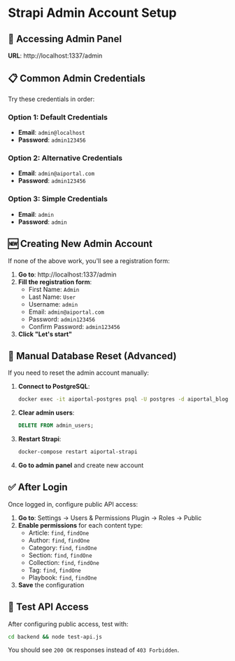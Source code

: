 # Strapi Admin Account Setup

## 🔑 Accessing Admin Panel

**URL**: http://localhost:1337/admin

## 📋 Common Admin Credentials

Try these credentials in order:

### Option 1: Default Credentials
- **Email**: `admin@localhost`
- **Password**: `admin123456`

### Option 2: Alternative Credentials  
- **Email**: `admin@aiportal.com`
- **Password**: `admin123456`

### Option 3: Simple Credentials
- **Email**: `admin`
- **Password**: `admin`

## 🆕 Creating New Admin Account

If none of the above work, you'll see a registration form:

1. **Go to**: http://localhost:1337/admin
2. **Fill the registration form**:
   - First Name: `Admin`
   - Last Name: `User`
   - Username: `admin`
   - Email: `admin@aiportal.com`
   - Password: `admin123456`
   - Confirm Password: `admin123456`
3. **Click "Let's start"**

## 🔧 Manual Database Reset (Advanced)

If you need to reset the admin account manually:

1. **Connect to PostgreSQL**:
   ```bash
   docker exec -it aiportal-postgres psql -U postgres -d aiportal_blog
   ```

2. **Clear admin users**:
   ```sql
   DELETE FROM admin_users;
   ```

3. **Restart Strapi**:
   ```bash
   docker-compose restart aiportal-strapi
   ```

4. **Go to admin panel** and create new account

## ✅ After Login

Once logged in, configure public API access:

1. **Go to**: Settings → Users & Permissions Plugin → Roles → Public
2. **Enable permissions** for each content type:
   - Article: `find`, `findOne`
   - Author: `find`, `findOne`
   - Category: `find`, `findOne`
   - Section: `find`, `findOne`
   - Collection: `find`, `findOne`
   - Tag: `find`, `findOne`
   - Playbook: `find`, `findOne`
3. **Save** the configuration

## 🧪 Test API Access

After configuring public access, test with:
```bash
cd backend && node test-api.js
```

You should see `200 OK` responses instead of `403 Forbidden`.
